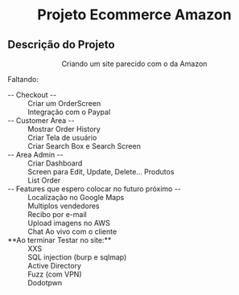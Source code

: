 <h1 align="center">Projeto Ecommerce Amazon</h1>

## Descrição do Projeto

<p align="center">Criando um site parecido com o da Amazon </p>


<p>Faltando:</p>

<body>
<dl>
<dt>-- Checkout --</dt>
<dd>Criar um OrderScreen</dd>
<dd>Integração com o Paypal</dd>

<dt>-- Customer Area --</dt>
<dd>Mostrar Order History</dd>
<dd>Criar Tela de usuário</dd>
<dd>Criar Search Box e Search Screen</dd>

<dt>-- Area Admin --</dt>
<dd>Criar Dashboard</dd>
<dd>Screen para Edit, Update, Delete... Produtos</dd>
<dd>List Order</dd>

<dt>-- Features que espero colocar no futuro próximo --</dt>
<dd>Localização no Google Maps</dd>
<dd>Multiplos vendedores</dd>
<dd>Recibo por e-mail</dd>
<dd>Upload imagens no AWS</dd>
<dd>Chat Ao vivo com o cliente</dd>

<dt> **Ao terminar Testar no site:**</dt>
<dd>XXS</dd>
<dd>SQL injection (burp e sqlmap)</dd>
<dd>Active Directory</dd>
<dd>Fuzz (com VPN)</dd>
<dd>Dodotpwn</dd>
</dl>
